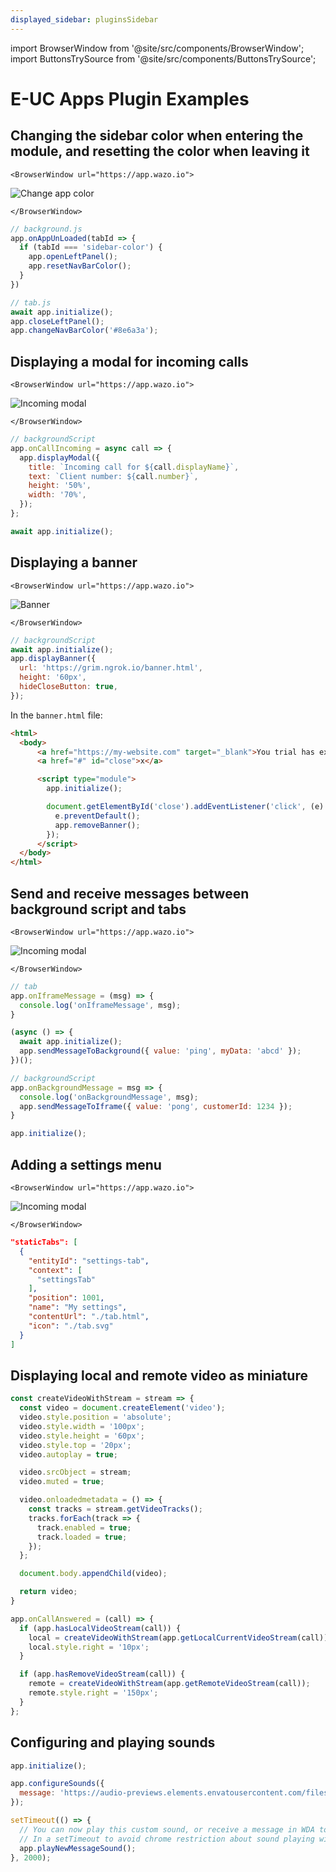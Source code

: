 ```yaml
---
displayed_sidebar: pluginsSidebar
---
```


import BrowserWindow from '@site/src/components/BrowserWindow';
import ButtonsTrySource from '@site/src/components/ButtonsTrySource';


# E-UC Apps Plugin Examples

## Changing the sidebar color when entering the module, and resetting the color when leaving it

```mdx-code-block
<BrowserWindow url="https://app.wazo.io">
```
![Change app color](/img/plugins/ui/app/app-example-color.jpg)
```mdx-code-block
</BrowserWindow>
```

```js
// background.js
app.onAppUnLoaded(tabId => {
  if (tabId === 'sidebar-color') {
    app.openLeftPanel();
    app.resetNavBarColor();
  }
})

// tab.js
await app.initialize();
app.closeLeftPanel();
app.changeNavBarColor('#8e6a3a');
```

<ButtonsTrySource
    product="app"
    manifest="https://wazo-communication.github.io/euc-plugins-js-sdk/examples/wda/sidebar-color/manifest.json"
    source="https://github.com/wazo-communication/euc-plugins-js-sdk/tree/master/documentation/static/examples/wda/sidebar-color"
/>

## Displaying a modal for incoming calls

```mdx-code-block
<BrowserWindow url="https://app.wazo.io">
```
![Incoming modal](/img/plugins/ui/app/app-example-modal.jpg)
```mdx-code-block
</BrowserWindow>
```

```js
// backgroundScript
app.onCallIncoming = async call => {
  app.displayModal({
    title: `Incoming call for ${call.displayName}`,
    text: `Client number: ${call.number}`,
    height: '50%',
    width: '70%',
  });
};

await app.initialize();
```

<ButtonsTrySource
    product="app"
    manifest="https://wazo-communication.github.io/euc-plugins-js-sdk/examples/wda/incoming-call-modal/manifest.json"
    source="https://github.com/wazo-communication/euc-plugins-js-sdk/tree/master/documentation/static/examples/wda/incoming-call-modal"
/>

## Displaying a banner

```mdx-code-block
<BrowserWindow url="https://app.wazo.io">
```
![Banner](/img/plugins/ui/app/app-example-banner.png)
```mdx-code-block
</BrowserWindow>
```

```js
// backgroundScript
await app.initialize();
app.displayBanner({
  url: 'https://grim.ngrok.io/banner.html',
  height: '60px',
  hideCloseButton: true,
});

```

In the `banner.html` file:
```html
<html>
  <body>
      <a href="https://my-website.com" target="_blank">You trial has expired</a>
      <a href="#" id="close">x</a>

      <script type="module">
        app.initialize();

        document.getElementById('close').addEventListener('click', (e) => {
          e.preventDefault();
          app.removeBanner();
        });
      </script>
  </body>
</html>
```

## Send and receive messages between background script and tabs

```mdx-code-block
<BrowserWindow url="https://app.wazo.io">
```
![Incoming modal](/img/plugins/ui/app/app-example-background.jpg)
```mdx-code-block
</BrowserWindow>
```

```js
// tab
app.onIframeMessage = (msg) => {
  console.log('onIframeMessage', msg);
}

(async () => {
  await app.initialize();
  app.sendMessageToBackground({ value: 'ping', myData: 'abcd' });
})();

// backgroundScript
app.onBackgroundMessage = msg => {
  console.log('onBackgroundMessage', msg);
  app.sendMessageToIframe({ value: 'pong', customerId: 1234 });
}

app.initialize();
```

<ButtonsTrySource
    product="app"
    manifest="https://wazo-communication.github.io/euc-plugins-js-sdk/examples/wda/iframe-bg-messaging/manifest.json"
    source="https://github.com/wazo-communication/euc-plugins-js-sdk/tree/master/documentation/static/examples/wda/iframe-bg-messaging"
/>

## Adding a settings menu

```mdx-code-block
<BrowserWindow url="https://app.wazo.io">
```
![Incoming modal](/img/plugins/ui/app/app-example-setting.jpg)
```mdx-code-block
</BrowserWindow>
```


```json
"staticTabs": [
  {
    "entityId": "settings-tab",
    "context": [
      "settingsTab"
    ],
    "position": 1001,
    "name": "My settings",
    "contentUrl": "./tab.html",
    "icon": "./tab.svg"
  }
]
```

<ButtonsTrySource
    product="app"
    manifest="https://wazo-communication.github.io/euc-plugins-js-sdk/examples/wda/settings-menu/manifest.json"
    source="https://github.com/wazo-communication/euc-plugins-js-sdk/tree/master/documentation/static/examples/wda/settings-menu"
/>

## Displaying local and remote video as miniature

```js
const createVideoWithStream = stream => {
  const video = document.createElement('video');
  video.style.position = 'absolute';
  video.style.width = '100px';
  video.style.height = '60px';
  video.style.top = '20px';
  video.autoplay = true;

  video.srcObject = stream;
  video.muted = true;

  video.onloadedmetadata = () => {
    const tracks = stream.getVideoTracks();
    tracks.forEach(track => {
      track.enabled = true;
      track.loaded = true;
    });
  };

  document.body.appendChild(video);

  return video;
}

app.onCallAnswered = (call) => {
  if (app.hasLocalVideoStream(call)) {
    local = createVideoWithStream(app.getLocalCurrentVideoStream(call));
    local.style.right = '10px';
  }

  if (app.hasRemoveVideoStream(call)) {
    remote = createVideoWithStream(app.getRemoteVideoStream(call));
    remote.style.right = '150px';
  }
};
```

<ButtonsTrySource
    product="app"
    manifest="https://wazo-communication.github.io/euc-plugins-js-sdk/examples/wda/video-pip/manifest.json"
    source="https://github.com/wazo-communication/euc-plugins-js-sdk/tree/master/documentation/static/examples/wda/video-pip"
/>

## Configuring and playing sounds

```js
app.initialize();

app.configureSounds({
  message: 'https://audio-previews.elements.envatousercontent.com/files/156322809/preview.mp3'
});

setTimeout(() => {
  // You can now play this custom sound, or receive a message in WDA to hear this sound.
  // In a setTimeout to avoid chrome restriction about sound playing without user interaction: https://developer.chrome.com/blog/autoplay
  app.playNewMessageSound();
}, 2000);
```

<ButtonsTrySource
    product="app"
    manifest="https://wazo-communication.github.io/euc-plugins-js-sdk/examples/wda/configure-sounds/manifest.json"
    source="https://github.com/wazo-communication/euc-plugins-js-sdk/tree/master/documentation/static/examples/wda/configure-sounds"
/>
